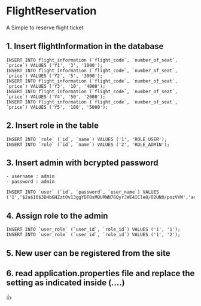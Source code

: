 # FlightReservation
A Simple to reserve flight ticket


## 1. Insert flightInformation in the database
```
INSERT INTO flight_information (`flight_code`, `number_of_seat`, `price`) VALUES ('Y1', '3', '1000');
INSERT INTO flight_information (`flight_code`, `number_of_seat`, `price`) VALUES ('Y2', '5', '3000');
INSERT INTO flight_information (`flight_code`, `number_of_seat`, `price`) VALUES ('Y3', '10', '4000');
INSERT INTO flight_information (`flight_code`, `number_of_seat`, `price`) VALUES ('Y4', '50', '2000');
INSERT INTO flight_information (`flight_code`, `number_of_seat`, `price`) VALUES ('Y5', '100', '5000');
```


## 2. Insert role in the table
```
INSERT INTO `role` (`id`, `name`) VALUES ('1', 'ROLE_USER');
INSERT INTO `role` (`id`, `name`) VALUES ('2', 'ROLE_ADMIN');
```

## 3. Insert admin with bcrypted password
```
- username : admin
- password : admin
```
```
INSERT INTO `user` (`id`, `password`, `user_name`) VALUES ('1','$2a$10$3DHbGHZztOv13ggYDTOsMOURWN76QyrJWE4ICleO/O2UN0/pozVVW','admin');
```

## 4. Assign role to the admin
```
INSERT INTO `user_role` (`user_id`, `role_id`) VALUES ('1', '1');
INSERT INTO `user_role` (`user_id`, `role_id`) VALUES ('1', '2');
```
## 5. New user can be registered from the site

## 6. read application.properties file and replace the setting as indicated inside (....)  
 :+1:


